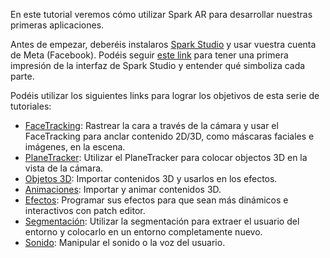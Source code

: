 En este tutorial veremos cómo utilizar Spark AR para desarrollar nuestras primeras aplicaciones.

Antes de empezar, deberéis instalaros [Spark Studio](https://sparkar.facebook.com/ar-studio/) y usar vuestra cuenta de Meta (Facebook). Podéis seguir [este link](Spark-AR/Studio) para tener una primera impresión de la interfaz de Spark Studio y entender qué simboliza cada parte.

Podéis utilizar los siguientes links para lograr los objetivos de esta serie de tutoriales:

- [FaceTracking](Spark-AR/Face-Tracking): Rastrear la cara a través de la cámara y usar el FaceTracking para anclar contenido 2D/3D, como máscaras faciales e imágenes, en la escena.
- [PlaneTracker](Spark-AR/PlaneTracker): Utilizar el PlaneTracker para colocar objectos 3D en la vista de la cámara.
- [Objetos 3D](Spark-AR/3D): Importar contenidos 3D y usarlos en los efectos.
- [Animaciones](Spark-AR/Animaciones): Importar y animar contenidos 3D.
- [Efectos](Spark-AR/Efectos): Programar sus efectos para que sean más dinámicos e interactivos con patch editor.
- [Segmentación](Spark-AR/Segmentacion): Utilizar la segmentación para extraer el usuario del entorno y colocarlo en un entorno completamente nuevo.
- [Sonido](Spark-AR/Sonido): Manipular el sonido o la voz del usuario.